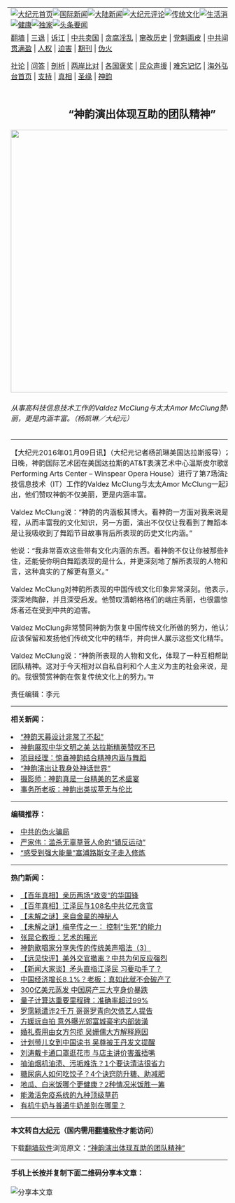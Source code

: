 <a name="1" id="1" target="_blank"></a><span id="1"></span>
<table align=center border="0"><tr><td colspan="2" VALIGN=TOP><a href="https://github.com/hknvps3706/djy/blob/master/gb/nf1351518.md#1"><img src="https://raw.githubusercontent.com/hknvps3706/www/master/t/djy/1.jpg" title="大纪元首页" alt="大纪元首页"></a><a href="https://github.com/hknvps3706/djy/blob/master/gb/n24hr.md#1"><img src="https://raw.githubusercontent.com/hknvps3706/www/master/t/djy/3.jpg" title="国际新闻" alt="国际新闻"></a><a href="https://github.com/hknvps3706/djy/blob/master/gb/nsc413.md#1"><img src="https://raw.githubusercontent.com/hknvps3706/www/master/t/djy/4.jpg" title="大陆新闻" alt="大陆新闻"></a><a href="https://github.com/hknvps3706/djy/blob/master/gb/news392.md#1"><img src="https://raw.githubusercontent.com/hknvps3706/www/master/t/djy/5.jpg" title="大纪元评论" alt="大纪元评论"></a><a href="https://github.com/hknvps3706/djy/blob/master/gb/news2007.md#1"><img src="https://raw.githubusercontent.com/hknvps3706/www/master/t/djy/6.jpg" title="传统文化" alt="传统文化"></a><a href="https://github.com/hknvps3706/djy/blob/master/gb/news2008.md#1"><img src="https://raw.githubusercontent.com/hknvps3706/www/master/t/djy/7.jpg" title="生活消费" alt="生活消费"></a><a href="https://github.com/hknvps3706/djy/blob/master/gb/ncyule.md#1"><img src="https://raw.githubusercontent.com/hknvps3706/www/master/t/djy/8.jpg" title="娱乐休闲" alt="娱乐休闲"></a><a href="https://github.com/hknvps3706/djy/blob/master/gb/nsc1002.md#1"><img src="https://raw.githubusercontent.com/hknvps3706/www/master/t/djy/9.jpg" title="健康" alt="健康"></a><a href="https://github.com/hknvps3706/djy/blob/master/gb/nf6092.md#1"><img src="https://raw.githubusercontent.com/hknvps3706/www/master/t/djy/10a.jpg" title="独家" alt="独家"></a><a href="https://github.com/hknvps3706/djy/blob/master/gb/nf4514.md#1"><img src="https://raw.githubusercontent.com/hknvps3706/www/master/t/djy/12a.jpg" title="头条要闻" alt="头条要闻"></a></td></tr>
<tr><td colspan="2" VALIGN=TOP><a target="_blank" href="https://github.com/hknvps3706/www/blob/master/README.md?zsrh#1">翻墙</a> | <a target="_blank" href="https://github.com/hknvps3706/djy/blob/master/gb/nf5657.md#1">三退</a> | <a target="_blank" href="https://github.com/hknvps3706/djy/blob/master/gb/nf6124.md#1">诉江</a> | <a target="_blank" href="https://github.com/hknvps3706/djy/blob/master/gb/nf1176117.md#1">中共卖国</a> | <a target="_blank" href="https://github.com/hknvps3706/djy/blob/master/gb/nf5773.md#1">贪腐淫乱</a> | <a target="_blank" href="https://github.com/hknvps3706/djy/blob/master/gb/nf1176115.md#1">窜改历史</a> | <a target="_blank" href="https://github.com/hknvps3706/djy/blob/master/gb/nf1176107.md#1">党魁画皮</a> | <a target="_blank" href="https://github.com/hknvps3706/djy/blob/master/gb/nf1320400.md#1">中共间谍</a> | <a target="_blank" href="https://github.com/hknvps3706/djy/blob/master/gb/nf1176114.md#1">破坏传统</a> | <a target="_blank" href="https://github.com/hknvps3706/ntdtv/blob/master/gb/prog447_1.md#1">恶贯满盈</a> | <a target="_blank" href="https://github.com/hknvps3706/djy/blob/master/gb/ncid278.md#1">人权</a> | <a target="_blank" href="https://github.com/hknvps3706/djy/blob/master/gb/nf1176111.md#1">迫害</a> | <a target="_blank" href="https://gitlab.com/szzdlab/mh-qikan/blob/master/README.md#1">期刊</a> | <a target="_blank" href="https://github.com/hknvps3706/djy/blob/master/gb/nf5562.md#1">伪火</a></p><p><a target="_blank" href="https://github.com/hknvps3706/djy/blob/master/gb/9p.md#1">社论</a> | <a target="_blank" href="https://github.com/hknvps3706/djy/blob/master/gb/nf4378.md#1">问答</a> | <a target="_blank" href="https://github.com/hknvps3706/djy/blob/master/gb/nf5792.md#1">剖析</a> | <a target="_blank" href="https://github.com/hknvps3706/djy/blob/master/gb/nf5735.md#1">两岸比对</a> | <a target="_blank" href="https://github.com/hknvps3706/djy/blob/master/gb/nf6119.md#1">各国褒奖</a> | <a target="_blank" href="https://github.com/hknvps3706/djy/blob/master/gb/nf6120.md#1">民众声援</a> | <a target="_blank" href="https://github.com/hknvps3706/djy/blob/master/gb/nf1188594.md#1">难忘记忆</a> | <a target="_blank" href="https://github.com/hknvps3706/djy/blob/master/gb/nf3180.md#1">海外弘传</a> | <a target="_blank" href="https://github.com/hknvps3706/djy/blob/master/gb/nf5410.md#1">万人上访</a> | <a target="_blank" href="https://github.com/hknvps3706/www/blob/master/README.md?zsrh#1">平台首页</a> | <a target="_blank" href="https://github.com/hknvps3706/djy/blob/master/gb/nf4386.md#1">支持</a> | <a target="_blank" href="https://github.com/hknvps3706/djy/blob/master/gb/nf4389.md#1">真相</a> | <a target="_blank" href="https://github.com/hknvps3706/djy/blob/master/gb/nf5790.md#1">圣缘</a> | <a target="_blank" href="https://github.com/hknvps3706/djy/blob/master/gb/nf4786.md#1">神韵</a></td></tr>
<tr><td VALIGN=TOP width="626"><h2 align=center>“神韵演出体现互助的团队精神”</h2>
<img width="600" src="https://i.epochtimes.com/assets/uploads/2016/01/1601082241532153-600x400.jpg" />
<h6>从事高科技信息技术工作的Valdez McClung与太太Amor McClung赞叹神韵不仅美丽，更是内涵丰富。（杨凯琳／大纪元）
</h6>
<hr>
	<p>【大纪元2016年01月09日讯】（大纪元记者杨凯琳美国<ahref="https://github.com/hknvps3706/djy/blob/master/gb/tag/%E8%BE%BE%E6%8B%89%E6%96%AF.md#1">达拉斯</a>报导）2016年1月8日晚，<ahref="https://github.com/hknvps3706/djy/blob/master/gb/tag/%E7%A5%9E%E9%9F%B5.md#1">神韵</a>国际艺术团在美国<ahref="https://github.com/hknvps3706/djy/blob/master/gb/tag/%E8%BE%BE%E6%8B%89%E6%96%AF.md#1">达拉斯</a>的AT&#038;T表演艺术中心温斯皮尔歌剧院（AT&#038;T Performing Arts Center &#8211; Winspear Opera House）进行了第7场演出。从事高科技信息技术（IT）工作的Valdez McClung与太太Amor McClung一起观看了这场演出，他们赞叹神韵不仅美丽，更是内涵丰富。</p>
<p>Valdez McClung说：“<ahref="https://github.com/hknvps3706/djy/blob/master/gb/tag/%E7%A5%9E%E9%9F%B5.md#1">神韵</a>的内涵极其博大。看神韵一方面对我来说是个学习的过程，从而丰富我的文化知识，另一方面，演出不仅仅让我看到了舞蹈本身的美丽，更是让我吸收到了舞蹈节目故事背后所表现的历史文化内涵。”</p>
<p>他说：“我非常喜欢这些带有文化内涵的东西。看神韵不仅让你被那些神奇的舞蹈所迷住，还能使你明白舞蹈表现的是什么，并更深刻地了解所表现的人物和文化。对我而言，这种真实的了解更有意义。”</p>
<p>Valdez McClung对神韵所表现的中国传统文化印象非常深刻。他表示，神韵让观众深深地陶醉，并且深受启发。他赞叹清朝格格们的端庄秀丽，也很震惊今天法轮功修炼者还在受到中共的迫害。</p>
<p>Valdez McClung非常赞同神韵为恢复中国传统文化所做的努力，他认为每个民族都应该保留和发扬他们传统文化中的精华，并向世人展示这些文化精华。</p>
<p>Valdez McClung说：“神韵所表现的人物和文化，体现了一种互相帮助和互相支持的团队精神。这对于今天相对以自私自利和个人主义为主的社会来说，是有借鉴意义的。我很赞赏神韵在恢复传统文化上的努力。”#</p>
<p>责任编辑：李元</p>
	
<hr>


<strong>相关新闻：</strong>
<li><a href="https://github.com/hknvps3706/djy/blob/master/gb/16/1/7/n4610952.md#1">“神韵天幕设计非常了不起”</a></li>
<li><a href="https://github.com/hknvps3706/djy/blob/master/gb/16/1/7/n4611035.md#1">神韵展现中华文明之美 达拉斯精英赞叹不已</a></li>
<li><a href="https://github.com/hknvps3706/djy/blob/master/gb/16/1/8/n4611568.md#1">项目经理：惊喜神韵结合精神内涵与舞蹈</a></li>
<li><a href="https://github.com/hknvps3706/djy/blob/master/gb/16/1/8/n4611821.md#1">“神韵演出让我身处神话世界”</a></li>
<li><a href="https://github.com/hknvps3706/djy/blob/master/gb/16/1/8/n4611845.md#1">摄影师：神韵真是一台精美的艺术盛宴</a></li>
<li><a href="https://github.com/hknvps3706/djy/blob/master/gb/16/1/8/n4611918.md#1">事务所老板：神韵出类拔萃无与伦比</a></li>
<hr>


<strong>编辑推荐：</strong>
<li><a href="https://github.com/upjkzu3674/djy/blob/master/gb/16/1/21/n4622075.md?dfh#1" target="_blank">中共的伪火骗局</a></li><li><a href="https://github.com/tsiac2612/djy/blob/master/gb/18/5/30/n10439090.md#1" target="_blank">严家伟：滥杀无辜草菅人命的“镇反运动”</a></li><li><a href="https://github.com/tsiac2612/djy/blob/master/gb/19/8/31/n11490487.md#1" target="_blank">“感受到强大能量”塞浦路斯女子走入修炼</a></li>
<hr>

<strong>热门新闻：</strong>
<li><a href="https://github.com/hknvps3706/djy/blob/master/gb/22/1/21/n13521022.md#1">【百年真相】亲历两场“政变”的华国锋</a></li>
<li><a href="https://github.com/hknvps3706/djy/blob/master/gb/22/1/21/n13519237.md#1">【百年真相】江泽民与108名中共亿元贪官</a></li>
<li><a href="https://github.com/hknvps3706/djy/blob/master/gb/22/1/20/n13518546.md#1">【未解之谜】来自金星的神秘人</a></li>
<li><a href="https://github.com/hknvps3706/djy/blob/master/gb/22/1/21/n13521460.md#1">【未解之谜】梅辛传之一： 控制“生死”的能力</a></li>
<li><a href="https://github.com/hknvps3706/djy/blob/master/gb/22/1/19/n13516639.md#1">张昆仑教授：艺术的曙光</a></li>
<li><a href="https://github.com/hknvps3706/djy/blob/master/gb/22/1/27/n13532075.md#1">神韵歌唱家分享失传的传统美声唱法（3）</a></li>
<li><a href="https://github.com/hknvps3706/djy/blob/master/gb/22/1/26/n13531785.md#1">【远见快评】美外交官撤离？中共为何反应强烈</a></li>
<li><a href="https://github.com/hknvps3706/djy/blob/master/gb/22/1/26/n13530976.md#1">【新闻大家谈】矛头直指江泽民 习要动手了？</a></li>
<li><a href="https://github.com/hknvps3706/djy/blob/master/gb/22/1/24/n13525817.md#1">中国经济增长8.1%？老板：真如此就不会破产了</a></li>
<li><a href="https://github.com/hknvps3706/djy/blob/master/gb/22/1/25/n13528911.md#1">300亿美元蒸发 中国房产三大亨身价暴跌</a></li>
<li><a href="https://github.com/hknvps3706/djy/blob/master/gb/22/1/25/n13527522.md#1">量子计算达重要里程碑：准确率超过99%</a></li>
<li><a href="https://github.com/hknvps3706/djy/blob/master/gb/22/1/26/n13530570.md#1">罗霈颖遭诈2千万 哥哥罗青向欠债艺人提告</a></li>
<li><a href="https://github.com/hknvps3706/djy/blob/master/gb/22/1/24/n13527028.md#1">方媛玩自拍 意外曝光郭富城豪宅内部装潢</a></li>
<li><a href="https://github.com/hknvps3706/djy/blob/master/gb/22/1/24/n13526911.md#1">婚礼费用由女方包揽 吴姗儒大方解释原因</a></li>
<li><a href="https://github.com/hknvps3706/djy/blob/master/gb/22/1/26/n13531463.md#1">计划带儿女到中国读书 吴尊被王丹发文提醒</a></li>
<li><a href="https://github.com/hknvps3706/djy/blob/master/gb/22/1/25/n13529046.md#1">刘涛戴卡通口罩逛花市 与店主讲价害羞捂嘴</a></li>
<li><a href="https://github.com/hknvps3706/djy/blob/master/gb/22/1/25/n13527183.md#1">抽油烟机油渍、污垢难洗？1个要诀清洁很省力</a></li>
<li><a href="https://github.com/hknvps3706/djy/blob/master/gb/22/1/24/n13526706.md#1">糖尿病人如何吃饺子？4个诀窍防升糖、助减肥</a></li>
<li><a href="https://github.com/hknvps3706/djy/blob/master/gb/21/12/29/n13466212.md#1">地瓜、白米饭哪个更健康？2种情况米饭胜一筹</a></li>
<li><a href="https://github.com/hknvps3706/djy/blob/master/gb/22/1/25/n13528477.md#1">能激活免疫系统的九种顶级草药</a></li>
<li><a href="https://github.com/hknvps3706/djy/blob/master/gb/22/1/24/n13526294.md#1">有机牛奶与普通牛奶差别在哪里？</a></li>
<hr>

<strong>本文转自<a href="https://www.epochtimes.com">大纪元</a>（国内需用<a href="https://github.com/hknvps3706/www/blob/master/README.md#8">翻墙软件</a>才能访问）</strong><p>下载<a href="https://github.com/hknvps3706/www/blob/master/README.md#8">翻墙软件</a>浏览原文：<a href="https://www.epochtimes.com/gb/16/1/9/n4612649.htm">“神韵演出体现互助的团队精神”</a></p><hr>

<strong>手机上长按并复制下面二维码分享本文章：</strong><br><br><img src="https://chart.apis.google.com/chart?cht=qr&chs=240x240&choe=UTF-8&chld=M|2&chl=https://github.com/hknvps3706/djy/blob/master/gb/16/1/9/n4612649.md%231" title="分享本文章"></td><td VALIGN=TOP><a href="https://github.com/hknvps3706/djy/blob/master/gb/16/1/21/n4622075.md?dfh#1" target="_blank"><img src="https://raw.githubusercontent.com/hknvps3706/djy/master/gb/300/wei-f1.jpg" title="中共的伪火骗局"  alt="中共的伪火骗局"></a><br><a href="https://github.com/hknvps3706/www/blob/master/README.md?dfh#9" target="_blank"><img src="https://raw.githubusercontent.com/hknvps3706/djy/master/gb/300/yong-h.jpg" title="永恒的见证"  alt="永恒的见证"></a><br><a href="https://github.com/hknvps3706/djy/blob/master/gb/13/9/29/n3974789.md?dfh#1" target="_blank"><img src="https://raw.githubusercontent.com/hknvps3706/djy/master/gb/300/shang-lnz.jpg" title="善良女子被中共投男牢"  alt="善良女子被中共投男牢"></a><br><a href="https://github.com/hknvps3706/djy/blob/master/gb/16/3/16/n4663449.md?dfh#1" target="_blank"><img src="https://raw.githubusercontent.com/hknvps3706/djy/master/gb/300/huo-z3.jpg" title="警卫目击活摘器官"  alt="警卫目击活摘器官"></a><br><a href="https://github.com/hknvps3706/djy/blob/master/gb/16/8/7/n8177641.md?dfh#1" target="_blank"><img src="https://raw.githubusercontent.com/hknvps3706/djy/master/gb/300/huo-z4.jpg" title="证人描述活摘恐怖"  alt="证人描述活摘恐怖"></a><br><a href="https://github.com/hknvps3706/djy/blob/master/gb/10/4/19/n2881569.md?dfh#1" target="_blank"><img src="https://raw.githubusercontent.com/hknvps3706/djy/master/gb/300/huo-z1.jpg" title="揭开活摘器官黑幕"  alt="揭开活摘器官黑幕"></a><br><a href="https://github.com/hknvps3706/djy/blob/master/gb/10/11/7/n3077476.md?dfh#1" target="_blank"><img src="https://raw.githubusercontent.com/hknvps3706/djy/master/gb/300/ma-ks.jpg" title="马克思的成魔之路"  alt="马克思的成魔之路"></a><br><a href="https://github.com/hknvps3706/djy/blob/master/gb/14/6/9/n4173977.md?dfh#1" target="_blank"><img src="https://raw.githubusercontent.com/hknvps3706/djy/master/gb/300/chang-zs.jpg" title="藏字石 蕴天机"  alt="藏字石 蕴天机"></a><br><a href="https://github.com/hknvps3706/djy/blob/master/gb/18/5/10/n10381511.md?dfh#1" target="_blank"><img src="https://raw.githubusercontent.com/hknvps3706/djy/master/gb/300/st1.jpg" title="关注三亿人三退"  alt="关注三亿人三退"></a><br><a href="https://github.com/hknvps3706/djy/blob/master/gb/18/3/21/n10237682.md?dfh#1" target="_blank"><img src="https://raw.githubusercontent.com/hknvps3706/djy/master/gb/300/jie-t.jpg" title="解体中共复兴中华"  alt="解体中共复兴中华"></a><br><a href="https://github.com/hknvps3706/djy/blob/master/gb/9/2/9/n2422991.md?dfh#1" target="_blank"><img src="https://raw.githubusercontent.com/hknvps3706/djy/master/gb/300/gao-zs.jpg" title="中共迫害良心律师"  alt="中共迫害良心律师"></a><br><a href="https://github.com/hknvps3706/djy/blob/master/gb/18/12/9/n10900044.md?dfh#1" target="_blank"><img src="https://raw.githubusercontent.com/hknvps3706/djy/master/gb/300/sj1.jpg" title="三百多万人举报江泽民"  alt="三百多万人举报江泽民"></a><br><a href="https://github.com/hknvps3706/djy/blob/master/gb/18/8/28/n10672014.md?dfh#1" target="_blank"><img src="https://raw.githubusercontent.com/hknvps3706/djy/master/gb/300/sj2.jpg" title="这些官员为何起诉江泽民"  alt="这些官员为何起诉江泽民"></a><br><a href="https://github.com/hknvps3706/djy/blob/master/gb/8/12/18/n2367165.md?dfh#1" target="_blank"><img src="https://raw.githubusercontent.com/hknvps3706/djy/master/gb/300/liangan.jpg" title="海峡两岸的强烈对比"  alt="海峡两岸的强烈对比"></a><br><a href="https://github.com/hknvps3706/djy/blob/master/gb/15/12/10/n4593139.md?dfh#1" target="_blank"><img src="https://raw.githubusercontent.com/hknvps3706/djy/master/gb/300/jia-ndzl.jpg" title="加拿大总理的贺信"  alt="加拿大总理的贺信"></a><br><a href="https://github.com/hknvps3706/djy/blob/master/gb/11/6/17/n3289382.md?dfh#1" target="_blank"><img src="https://raw.githubusercontent.com/hknvps3706/djy/master/gb/300/xiao-wd.jpg" title="探寻真相兼听则明"  alt="探寻真相兼听则明"></a><br><a href="https://github.com/hknvps3706/djy/blob/master/gb/18/10/27/n10812623.md?dfh#1" target="_blank"><img src="https://raw.githubusercontent.com/hknvps3706/djy/master/gb/300/yindu.jpg" title="印度媒体报道东方"  alt="印度媒体报道东方"></a><br><a href="https://github.com/hknvps3706/djy/blob/master/gb/18/6/9/n10469652.md?dfh#1" target="_blank"><img src="https://raw.githubusercontent.com/hknvps3706/djy/master/gb/300/xie-j.jpg" title="不一样的海外校园"  alt="不一样的海外校园"></a><br><a href="https://github.com/hknvps3706/djy/blob/master/gb/7/4/5/n1669415.md?dfh#1" target="_blank"><img src="https://raw.githubusercontent.com/hknvps3706/djy/master/gb/300/li-up.jpg" title="从大师到徒弟的传奇"  alt="从大师到徒弟的传奇"></a><br><a href="https://github.com/hknvps3706/djy/blob/master/gb/17/5/26/n9191512.md?dfh#1" target="_blank"><img src="https://raw.githubusercontent.com/hknvps3706/djy/master/gb/300/zfl2.jpg" title="亿万人与东方一本奇书"  alt="亿万人与东方一本奇书"></a><br><a href="https://github.com/hknvps3706/djy/blob/master/gb/13/11/27/n4020290.md?dfh#1" target="_blank"><img src="https://raw.githubusercontent.com/hknvps3706/djy/master/gb/300/zhen-h.jpg" title="大陆见不到的震撼场面"  alt="大陆见不到的震撼场面"></a><br><a href="https://github.com/hknvps3706/djy/blob/master/gb/15/7/17/n4482910.md?dfh#1" target="_blank"><img src="https://raw.githubusercontent.com/hknvps3706/djy/master/gb/300/dalu-sk.jpg" title="人心向善 大陆当初盛况"  alt="人心向善 大陆当初盛况"></a><br><a href="https://github.com/hknvps3706/djy/blob/master/gb/19/1/5/n10955468.md?dfh#1" target="_blank"><img src="https://raw.githubusercontent.com/hknvps3706/djy/master/gb/300/zfl1.jpg" title="追寻真理 这书讲什么"  alt="追寻真理 这书讲什么"></a><br><a href="https://github.com/hknvps3706/www/blob/master/README.md?dfh#1" target="_blank"><img src="https://raw.githubusercontent.com/hknvps3706/djy/master/gb/300/fq1.jpg" title="下载免费翻墙软件"  alt="下载免费翻墙软件"></a><br></td></tr></table>
